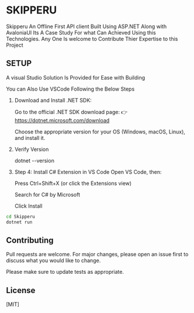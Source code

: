 # SKIPPERU

Skipperu An Offline First API client Built Using ASP.NET Along with AvaloniaUI Its A Case Study For what Can Achieved Using this Technologies. Any One Is welcome to Contribute Thier Expertise to this Project

## SETUP
A visual Studio Solution Is Provided for Ease with Building 

You can Also Use VSCode Following the Below Steps

1. Download and Install .NET SDK:

   Go to the official .NET SDK download page:
   👉 https://dotnet.microsoft.com/download

   Choose the appropriate version for your OS (Windows, macOS, Linux), and install it.
2.  Verify Version
 
    dotnet --version

3.  Step 4: Install C# Extension in VS Code
    Open VS Code, then:

    Press Ctrl+Shift+X (or click the Extensions view)

    Search for C# by Microsoft

    Click Install


```bash
cd Skipperu
dotnet run 
```


## Contributing

Pull requests are welcome. For major changes, please open an issue first
to discuss what you would like to change.

Please make sure to update tests as appropriate.

## License

[MIT]
